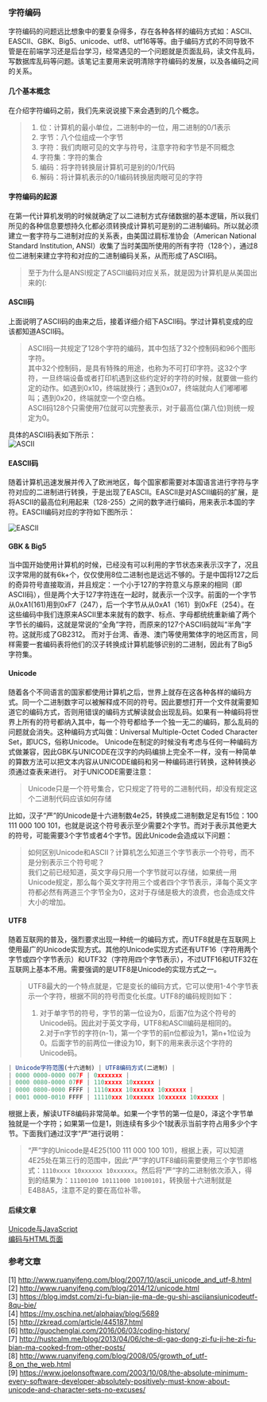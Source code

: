 ### 字符编码
字符编码的问题远比想象中的要复杂得多，存在各种各样的编码方式如：ASCII、EASCII、GBK、Big5、unicode、utf8、utf16等等。由于编码方式的不同导致不管是在前端学习还是后台学习，经常遇见的一个问题就是页面乱码，读文件乱码，写数据库乱码等问题。该笔记主要用来说明清除字符编码的发展，以及各编码之间的关系。

#### 几个基本概念
在介绍字符编码之前，我们先来说说接下来会遇到的几个概念。
> 1. 位：计算机的最小单位，二进制中的一位，用二进制的0/1表示  
> 2. 字节：八个位组成一个字节  
> 3. 字符：我们肉眼可见的文字与符号，注意字符和字节是不同概念  
> 4. 字符集：字符的集合  
> 5. 编码：将字符转换层计算机可是别的0/1代码  
> 6. 解码：将计算机表示的0/1编码转换层肉眼可见的字符  

#### 字符编码的起源
在第一代计算机发明的时候就确定了以二进制方式存储数据的基本逻辑，所以我们所见的各种信息要想持久化都必须转换成计算机可是别的二进制编码。所以就必须建立一套字符与二进制对应的关系表，由美国过肩标准协会（American National Standard Institution, ANSI）收集了当时美国所使用的所有字符（128个），通过8位二进制来建立字符和对应的二进制编码关系，从而形成了ASCII码。
> 至于为什么是ANSI规定了ASCII编码对应关系，就是因为计算机是从美国出来的(:  

#### ASCII码
上面说明了ASCII码的由来之后，接着详细介绍下ASCII码。学过计算机变成的应该都知道ASCII码。
> ASCII码一共规定了128个字符的编码，其中包括了32个控制码和96个图形字符。    
> 其中32个控制码，是具有特殊的用途，也称为不可打印字符。这32个字符，一旦终端设备或者打印机遇到这些约定好的字符的时候，就要做一些约定的动作。如遇到0x10，终端就换行；遇到0x07，终端就向人们嘟嘟嘟叫；遇到0x20，终端就空一个空白格。  
> ASCII码128个只需使用7位就可以完整表示，对于最高位(第八位)则统一规定为0。    

具体的ASCII码表如下所示：  
![ASCII](http://static.codeceo.com/images/2015/05/75ad762b7a977b718ef7f519967e65e2.jpg)

#### EASCII码
随着计算机迅速发展并传入了欧洲地区，每个国家都需要对本国语言进行字符与字符对应的二进制进行转换，于是出现了EASCII。EASCII是对ASCII编码的扩展，是将ASCII的最高位利用起来（128-255）之间的数字进行编码，用来表示本国的字符。EASCII编码对应的字符如下图所示：  

![EASCII](http://static.codeceo.com/images/2015/05/f95aaa6eec3f567127af2a0dac01c4a7.jpg)

#### GBK & Big5
当中国开始使用计算机的时候，已经没有可以利用的字节状态来表示汉字了，况且汉字常用的就有6k+个，仅仅使用8位二进制也是远远不够的。于是中国将127之后的奇异符号直接取消，并且规定：一个小于127的字符意义与原来的相同（即ASCII码），但是两个大于127字符连在一起时，就表示一个汉字。前面的一个字节从0xA1(161)用到0xF7（247），后一个字节从从0xA1（161）到0xFE（254）。在这些编码中我们连原来ASCII里本来就有的数字、标点、字母都统统重新编了两个字节长的编码，这就是常说的“全角”字符，而原来的127个ASCII码就叫“半角”字符。这就形成了GB2312。
而对于台湾、香港、澳门等使用繁体字的地区而言，同样需要一套编码表将他们的汉子转换成计算机能够识别的二进制，因此有了Big5字符集。

#### Unicode
随着各个不同语言的国家都使用计算机之后，世界上就存在这各种各样的编码方式。同一个二进制数字可以被解释成不同的符号。因此要想打开一个文件就需要知道它的编码方式，否则用错误的编码方式解读就会出现乱码。如果有一种编码将世界上所有的符号都纳入其中，每一个符号都给予一个独一无二的编码，那么乱码的问题就会消失。这种编码方式叫做：Universal Multiple-Octet Coded Character Set，即UCS，俗称Unicode。
Unicode在制定的时候没有考虑与任何一种编码方式做兼容，因此GBK与UNICODE在汉字的内码编排上完全不一样，没有一种简单的算数方法可以把文本内容从UNICODE编码和另一种编码进行转换，这种转换必须通过查表来进行。
对于UNICODE需要注意：
> Unicode只是一个符号集合，它只规定了符号的二进制代码，却没有规定这个二进制代码应该如何存储  

比如，汉子“严”的Unicode是十六进制数4e25，转换成二进制数足足有15位：100 111 000 100 101，也就是说这个符号表示至少需要2个字节。而对于表示其他更大的符号，可能需要3个字节或者4个字节。因此Unicode会造成以下问题： 
> 如何区别Unicode和ASCII？计算机怎么知道三个字节表示一个符号，而不是分别表示三个符号呢？    
> 我们之前已经知道，英文字母只用一个字节就可以存储，如果统一用Unicode规定，那么每个英文字符用三个或者四个字节表示，泽每个英文字符都必然有两道三个字节全为0，这对于存储是极大的浪费，也会造成文件大小的增加。    

#### UTF8
随着互联网的普及，强烈要求出现一种统一的编码方式，而UTF8就是在互联网上使用最广的Unicode实现方式。其他的Unicode实现方式还有UTF16（字符用两个字节或四个字节表示）和UTF32（字符用四个字节表示），不过UTF16和UTF32在互联网上基本不用。需要强调的是UTF8是Unicode的实现方式之一。

> UTF8最大的一个特点就是，它是变长的编码方式，它可以使用1-4个字节表示一个字符，根据不同的符号而变化长度。UTF8的编码规则如下：  
> 1. 对于单字节的符号，字节的第一位设为0，后面7位为这个符号的Unicode码。因此对于英文字母，UTF8和ASCII编码是相同的。    
> 2.对于n字节的字符(n-1)，第一个字节的前n位都设为1，第n+1位设为0。后面字节的前两位一律设为10，剩下的用来表示这个字符的Unicode码。  

```JavaScript
| Unicode字符范围(十六进制) | UTF8编码方式(二进制) |
| 0000 0000-0000 007F | 0xxxxxxx |
| 0000 0080-0000 07FF | 110xxxxx 10xxxxxx |
| 0000 0800-0000 FFFF | 1110xxxx 10xxxxxx 10xxxxxx |
| 0001 0000-0010 FFFF | 11110xxx 10xxxxxx 10xxxxxx 10xxxxxx |
```

根据上表，解读UTF8编码非常简单。如果一个字节的第一位是0，泽这个字节单独就是一个字符；如果第一位是1，则连续有多少个1就表示当前字符占用多少个字节。下面我们通过汉字“严”进行说明：
> “严”字的Unicode是4E25(100 111 000 100 101)，根据上表，可以知道4E25处在第三行的范围中，因此“严”字的UTF8编码需要使用三个字节即格式：`1110xxxx 10xxxxxx 10xxxxxx`。然后将“严“字的二进制依次添入，得到的结果为：`11100100 10111000 10100101`，转换层十六进制就是E4B8A5，注意不足的要在高位补零。

#### 后续文章
[Unicode与JavaScript]()  
[编码与HTML页面]()

### 参考文章
[1] http://www.ruanyifeng.com/blog/2007/10/ascii_unicode_and_utf-8.html   
[2] http://www.ruanyifeng.com/blog/2014/12/unicode.html   
[3] https://blog.imdst.com/zi-fu-bian-jie-ma-de-gu-shi-asciiansiunicodeutf-8qu-bie/     
[4] https://my.oschina.net/alphajay/blog/5689    
[5] http://zkread.com/article/445187.html    
[6] http://guochenglai.com/2016/06/03/coding-history/    
[7] http://hustcalm.me/blog/2013/04/06/che-di-gao-dong-zi-fu-ji-he-zi-fu-bian-ma-cooked-from-other-posts/  
[8] http://www.ruanyifeng.com/blog/2008/05/growth_of_utf-8_on_the_web.html  
[9] https://www.joelonsoftware.com/2003/10/08/the-absolute-minimum-every-software-developer-absolutely-positively-must-know-about-unicode-and-character-sets-no-excuses/  

